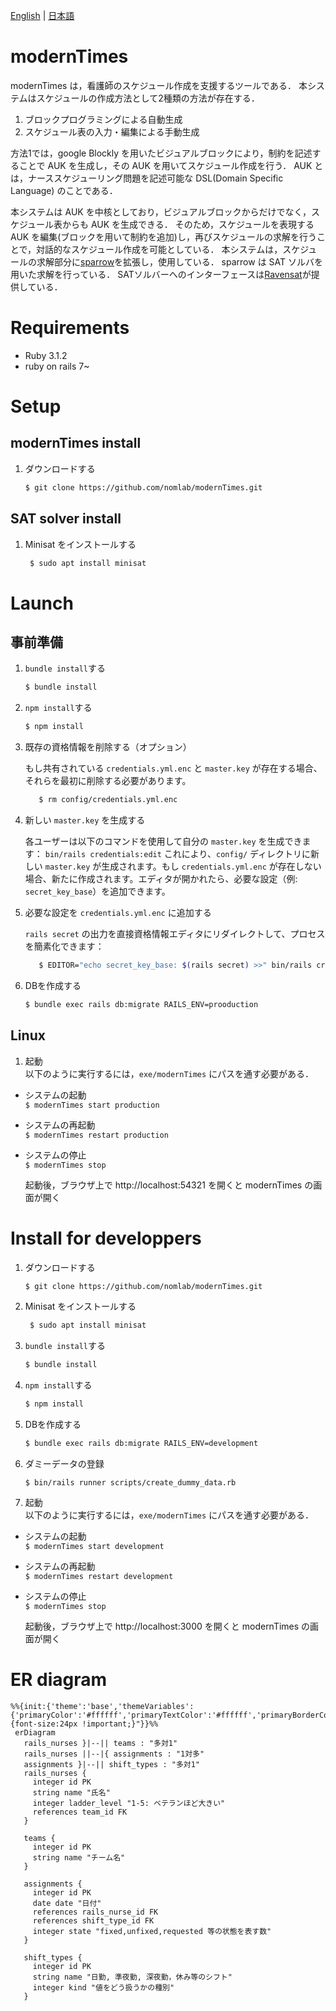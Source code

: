 [English][] | [日本語][]


[English]:  https://github.com/nomlab/modernTimes/blob/main/README.md       "English"
[日本語]:    https://github.com/nomlab/modernTimes/blob/main/README.ja.md    "日本語"

# modernTimes
modernTimes は，看護師のスケジュール作成を支援するツールである．
本システムはスケジュールの作成方法として2種類の方法が存在する．
1. ブロックプログラミングによる自動生成
2. スケジュール表の入力・編集による手動生成

方法1では，google Blockly を用いたビジュアルブロックにより，制約を記述することで AUK を生成し，その AUK を用いてスケジュール作成を行う．
AUK とは，ナーススケジューリング問題を記述可能な DSL(Domain Specific Language) のことである．

本システムは AUK を中核としており，ビジュアルブロックからだけでなく，スケジュール表からも AUK を生成できる．
そのため，スケジュールを表現する AUK を編集(ブロックを用いて制約を追加)し，再びスケジュールの求解を行うことで，対話的なスケジュール作成を可能としている．
本システムは，スケジュールの求解部分に[sparrow](https://github.com/nomlab/sparrow)を拡張し，使用している．
sparrow は SAT ソルバを用いた求解を行っている．
SATソルバーへのインターフェースは[Ravensat](https://github.com/ueno12345/ravensat)が提供している．

# Requirements
+ Ruby 3.1.2
+ ruby on rails 7~

# Setup
## modernTimes install
1. ダウンロードする
   ```bash
   $ git clone https://github.com/nomlab/modernTimes.git
   ```

## SAT solver install
1. Minisat をインストールする
   ```bash
    $ sudo apt install minisat
   ```

# Launch
## 事前準備
1. `bundle install`する
   ```bash
   $ bundle install
   ```
2. `npm install`する
   ```bash
   $ npm install
   ```
3. 既存の資格情報を削除する（オプション）

   もし共有されている `credentials.yml.enc` と `master.key` が存在する場合、それらを最初に削除する必要があります。
   ```bash
      $ rm config/credentials.yml.enc
   ```
4. 新しい `master.key` を生成する

   各ユーザーは以下のコマンドを使用して自分の `master.key` を生成できます：
   `bin/rails credentials:edit`
   これにより、`config/` ディレクトリに新しい `master.key` が生成されます。もし `credentials.yml.enc` が存在しない場合、新たに作成されます。エディタが開かれたら、必要な設定（例: `secret_key_base`）を追加できます。
5. 必要な設定を `credentials.yml.enc` に追加する

   `rails secret` の出力を直接資格情報エディタにリダイレクトして、プロセスを簡素化できます：
   ```bash
      $ EDITOR="echo secret_key_base: $(rails secret) >>" bin/rails credentials:edit
   ```
6. DBを作成する
   ```bash
   $ bundle exec rails db:migrate RAILS_ENV=prooduction
   ```

## Linux
1. 起動<br >
   以下のように実行するには，`exe/modernTimes` にパスを通す必要がある．
+ システムの起動<br >
  `$ modernTimes start production`
+ システムの再起動<br >
  `$ modernTimes restart production`
+ システムの停止<br >
  `$ modernTimes stop`

   起動後，ブラウザ上で http://localhost:54321 を開くと modernTimes の画面が開く


# Install for developpers
1. ダウンロードする
   ```bash
   $ git clone https://github.com/nomlab/modernTimes.git
   ```
2. Minisat をインストールする
   ```bash
    $ sudo apt install minisat
   ```
3. `bundle install`する
   ```bash
   $ bundle install
   ```
4. `npm install`する
   ```bash
   $ npm install
   ```
5. DBを作成する
   ```bash
   $ bundle exec rails db:migrate RAILS_ENV=development
   ```
6. ダミーデータの登録
   ```
   $ bin/rails runner scripts/create_dummy_data.rb
   ```
7. 起動<br >
   以下のように実行するには，`exe/modernTimes` にパスを通す必要がある．
+ システムの起動<br >
  `$ modernTimes start development`
+ システムの再起動<br >
  `$ modernTimes restart development`
+ システムの停止<br >
  `$ modernTimes stop`

   起動後，ブラウザ上で http://localhost:3000 を開くと modernTimes の画面が開く

# ER diagram
```mermaid
%%{init:{'theme':'base','themeVariables':{'primaryColor':'#ffffff','primaryTextColor':'#ffffff','primaryBorderColor':'#000000','secondaryColor':'#000000','lineColor':'#000000','noteTextColor':'#000000','noteBkgColor':'#000000','textColor':'#000000','fontSize':'20px','fontFamily':''},'themeCSS':"text.actor {font-size:24px !important;}"}}%%
 erDiagram
   rails_nurses }|--|| teams : "多対1"
   rails_nurses ||--|{ assignments : "1対多"
   assignments }|--|| shift_types : "多対1"
   rails_nurses {
     integer id PK
     string name "氏名"
     integer ladder_level "1-5: ベテランほど大きい"
     references team_id FK
   }

   teams {
     integer id PK
     string name "チーム名"
   }

   assignments {
     integer id PK
     date date "日付"
     references rails_nurse_id FK
     references shift_type_id FK
     integer state "fixed,unfixed,requested 等の状態を表す数"
   }

   shift_types {
     integer id PK
     string name "日勤, 準夜勤, 深夜勤，休み等のシフト"
     integer kind "値をどう扱うかの種別"
   }
 ```
